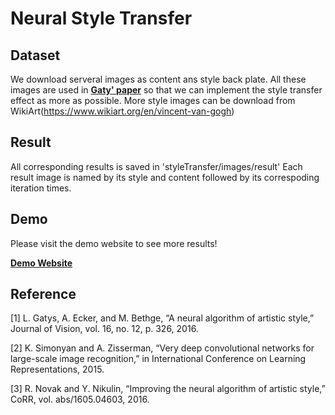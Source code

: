 # Neural Style Transfer
## Dataset
We download serveral images as content ans style back plate. All these images are used in **[Gaty' paper](https://arxiv.org/pdf/1508.06576.pdf)** so that we can implement the style transfer effect as more as possible.
More style images can be download from WikiArt(https://www.wikiart.org/en/vincent-van-gogh)

## Result
All corresponding results is saved in 'styleTransfer/images/result'
Each result image is named by its style and content followed by its correspoding iteration times.

## Demo
Please visit the demo website to see more results!

**[Demo Website](https://sites.google.com/view/ece285-styletransfer/%E9%A6%96%E9%A1%B5?authuser=1)**

## Reference
[1] L. Gatys, A. Ecker, and M. Bethge, “A neural algorithm of artistic style,” Journal of Vision, vol. 16, no. 12, p. 326, 2016.

[2] K. Simonyan and A. Zisserman, “Very deep convolutional networks for large-scale image recognition,” in International Conference on Learning Representations, 2015.

[3] R. Novak and Y. Nikulin, “Improving the neural algorithm of artistic style,” CoRR, vol. abs/1605.04603, 2016.
